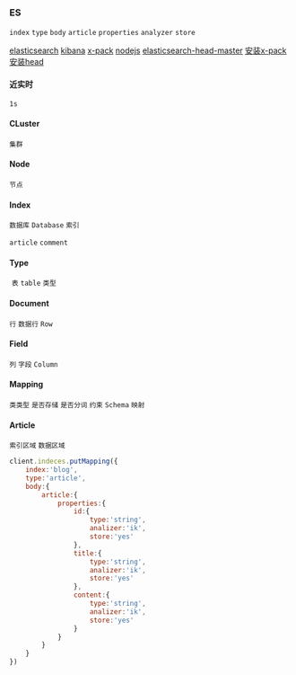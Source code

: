 ### ES

`index` `type` `body` `article` `properties` `analyzer` `store`

[elasticsearch](https://artifacts.elastic.co/downloads/elasticsearch/elasticsearch-5.6.1.tar.gz) [kibana](https://artifacts.elastic.co/downloads/kibana/kibana-5.6.1-linux-x86_64.tar.gz) [x-pack](https://artifacts.elastic.co/downloads/packs/x-pack/x-pack-5.6.1.zip) [nodejs](https://nodejs.org/dist/v10.16.3/node-v10.16.3.tar.gz) [elasticsearch-head-master](https://github.com/mobz/elasticsearch-head/tree/master) [安装x-pack](https://blog.csdn.net/qqqq0199181/article/details/83017641) [安装head](https://blog.csdn.net/FromTheWind/article/details/91367275) 

#### 近实时

`1s`

#### CLuster

`集群`

#### Node

`节点`

#### Index

`数据库` `Database` `索引`

`article` `comment` 

#### Type

​	`表` `table` `类型`

#### Document

 `行` `数据行` `Row`

#### Field

`列` `字段` `Column`

#### Mapping

`类类型` `是否存储` `是否分词` `约束` `Schema` `映射`

#### Article

`索引区域` `数据区域` 

```javascript
client.indeces.putMapping({
    index:'blog',
    type:'article',
    body:{
        article:{
            properties:{
                id:{
                    type:'string',
                    analizer:'ik',
                    store:'yes'
                },
                title:{
                    type:'string',
                    analizer:'ik',
                    store:'yes'
                },
                content:{
                    type:'string',
                    analizer:'ik',
                    store:'yes'
                }
            }
        }
    }
})
```